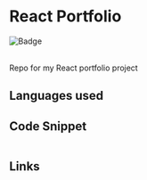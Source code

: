 # React Portfolio

![Badge](https://img.shields.io/badge/License-MIT-yellow.svg)
<br><br>


Repo for my React portfolio project

## Languages used

## Code Snippet
```

```

## Links
